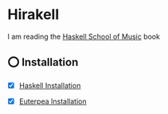 # Hirakell

I am reading the [Haskell School of Music](https://github.com/Euterpea/HSoM) book

## :o: Installation

- [x] [Haskell Installation](docs/README.md#a-ghcup)

- [x] [Euterpea Installation](docs/README.md#b-euterpea-module-library)
